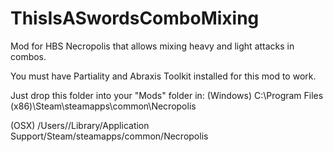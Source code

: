 # ThisIsASwordsComboMixing
Mod for HBS Necropolis that allows mixing heavy and light attacks in combos.

You must have Partiality and Abraxis Toolkit installed for this mod to work.

Just drop this folder into your "Mods" folder in:
(Windows)
C:\Program Files (x86)\Steam\steamapps\common\Necropolis

(OSX)
/Users/<your user name>/Library/Application Support/Steam/steamapps/common/Necropolis
